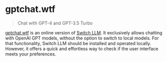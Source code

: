 # gptchat.wtf

> Chat with GPT-4 and GPT-3.5 Turbo

[gptchat.wtf](https://gptchat.wtf) is an online version of
[Switch LLM](https://github.com/clebert/switch-llm). It exclusively allows chatting with OpenAI GPT
models, without the option to switch to local models. For that functionality, Switch LLM should be
installed and operated locally. However, it offers a quick and effortless way to check if the user
interface meets your preferences.
